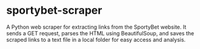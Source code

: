 # sportybet-scraper
A Python web scraper for extracting links from the SportyBet website. It sends a GET request, parses the HTML using BeautifulSoup, and saves the scraped links to a text file in a local folder for easy access and analysis.
